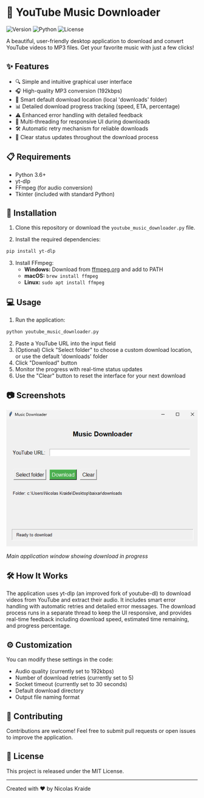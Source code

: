 # 🎵 YouTube Music Downloader

![Version](https://img.shields.io/badge/version-1.1.0-blue.svg)
![Python](https://img.shields.io/badge/Python-3.6+-green.svg)
![License](https://img.shields.io/badge/license-MIT-orange.svg)

A beautiful, user-friendly desktop application to download and convert YouTube videos to MP3 files. Get your favorite music with just a few clicks!

## ✨ Features

- 🔍 Simple and intuitive graphical user interface
- 🎧 High-quality MP3 conversion (192kbps)
- 📁 Smart default download location (local 'downloads' folder)
- 📊 Detailed download progress tracking (speed, ETA, percentage)
- ⚠️ Enhanced error handling with detailed feedback
- 🔄 Multi-threading for responsive UI during downloads
- 🛠️ Automatic retry mechanism for reliable downloads
- 📝 Clear status updates throughout the download process

## 📋 Requirements

- Python 3.6+
- yt-dlp
- FFmpeg (for audio conversion)
- Tkinter (included with standard Python)

## 🚀 Installation

1. Clone this repository or download the `youtube_music_downloader.py` file.

2. Install the required dependencies:

```bash
pip install yt-dlp
```

3. Install FFmpeg:
   - **Windows:** Download from [ffmpeg.org](https://ffmpeg.org/download.html) and add to PATH
   - **macOS:** `brew install ffmpeg`
   - **Linux:** `sudo apt install ffmpeg`

## 💻 Usage

1. Run the application:

```bash
python youtube_music_downloader.py
```

2. Paste a YouTube URL into the input field
3. (Optional) Click "Select folder" to choose a custom download location, or use the default 'downloads' folder
4. Click "Download" button
5. Monitor the progress with real-time status updates
6. Use the "Clear" button to reset the interface for your next download

## 📷 Screenshots

![Application Screenshot](assets/appWorking.png)

_Main application window showing download in progress_

## 🛠️ How It Works

The application uses yt-dlp (an improved fork of youtube-dl) to download videos from YouTube and extract their audio. It includes smart error handling with automatic retries and detailed error messages. The download process runs in a separate thread to keep the UI responsive, and provides real-time feedback including download speed, estimated time remaining, and progress percentage.

## ⚙️ Customization

You can modify these settings in the code:

- Audio quality (currently set to 192kbps)
- Number of download retries (currently set to 5)
- Socket timeout (currently set to 30 seconds)
- Default download directory
- Output file naming format

## 🤝 Contributing

Contributions are welcome! Feel free to submit pull requests or open issues to improve the application.

## 📜 License

This project is released under the MIT License.

---

Created with ❤️ by Nicolas Kraide
